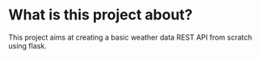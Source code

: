 # What is this project about?

This project aims at creating a basic weather data REST API from scratch using flask.